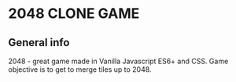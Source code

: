 # 2048 CLONE GAME

## General info
2048 - great game made in Vanilla Javascript ES6+ and CSS. Game objective is to get to merge tiles up to 2048.
